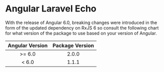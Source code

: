 # Angular Laravel Echo

With the release of Angular 6.0, breaking changes were introduced in the form of the updated dependency on RxJS 6 so consult the following chart for what version of the package to use based on your version of Angular.

| Angular Version | Package Version |
|:---------------:|:---------------:|
| \>= 6.0         | 2.0.0           |
| < 6.0           | 1.1.1           |
